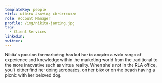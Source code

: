 ```yaml
---
templateKey: people
title: Nikita Janting-Christensen
role: Account Manager
profile: /img/nikita-janting.jpg
tags:
  - Client Services
linkedIn: 
twitter: 
---
```


Nikita's passion for marketing has led her to acquire a wide range of experience and knowledge within the marketing world from the traditional to the more innovative such as virtual reality. When she's not in the RLA office, you'll either find her doing acrobatics, on her bike or on the beach having a picnic with her beloved dog.